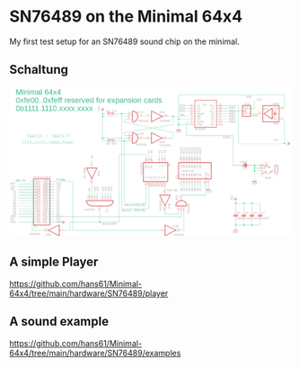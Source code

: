 # SN76489 on the Minimal 64x4

My first test setup for an SN76489 sound chip on the minimal.

## Schaltung
![schematic](eagle/sn76489-simple-sound.sch.png)

## A simple Player

https://github.com/hans61/Minimal-64x4/tree/main/hardware/SN76489/player

## A sound example

https://github.com/hans61/Minimal-64x4/tree/main/hardware/SN76489/examples
